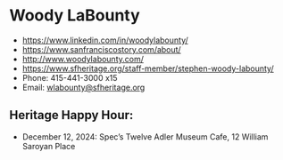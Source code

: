 # Woody LaBounty

* https://www.linkedin.com/in/woodylabounty/
* https://www.sanfranciscostory.com/about/
* http://www.woodylabounty.com/
* https://www.sfheritage.org/staff-member/stephen-woody-labounty/
* Phone: 415-441-3000 x15
* Email: wlabounty@sfheritage.org

## Heritage Happy Hour:

* December 12, 2024: Spec’s Twelve Adler Museum Cafe, 12 William Saroyan Place
